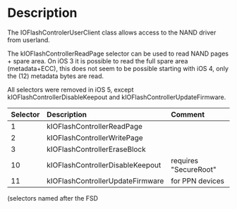 # Description #

The IOFlashControlerUserClient class allows access to the NAND driver from userland.

The kIOFlashControllerReadPage selector can be used to read NAND pages + spare area. On iOS 3 it is possible to read the full spare area (metadata+ECC), this does not seem to be possible starting with iOS 4, only the (12) metadata bytes are read.

All selectors were removed in iOS 5, except kIOFlashControllerDisableKeepout and kIOFlashControllerUpdateFirmware.

| Selector | Description | Comment |
|:---------|:------------|:--------|
| 1        | kIOFlashControllerReadPage |         |
| 2        | kIOFlashControllerWritePage |         |
| 3        | kIOFlashControllerEraseBlock |         |
| 10       | kIOFlashControllerDisableKeepout | requires "SecureRoot" |
| 11       | kIOFlashControllerUpdateFirmware | for PPN devices |

(selectors named after the FSD
